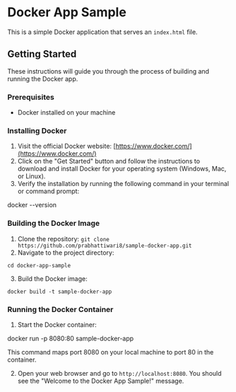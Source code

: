 # Docker App Sample

This is a simple Docker application that serves an `index.html` file.

## Getting Started

These instructions will guide you through the process of building and running the Docker app.

### Prerequisites

- Docker installed on your machine
  
### Installing Docker

1. Visit the official Docker website: [https://www.docker.com/](https://www.docker.com/)
2. Click on the "Get Started" button and follow the instructions to download and install Docker for your operating system (Windows, Mac, or Linux).
3. Verify the installation by running the following command in your terminal or command prompt:

docker --version

### Building the Docker Image

1. Clone the repository: `git clone https://github.com/prabhattiwari8/sample-docker-app.git`
2. Navigate to the project directory:

`cd docker-app-sample`

3. Build the Docker image:

`docker build -t sample-docker-app`

### Running the Docker Container

1. Start the Docker container:

docker run -p 8080:80 sample-docker-app

This command maps port 8080 on your local machine to port 80 in the container.

2. Open your web browser and go to `http://localhost:8080`. You should see the "Welcome to the Docker App Sample!" message.

